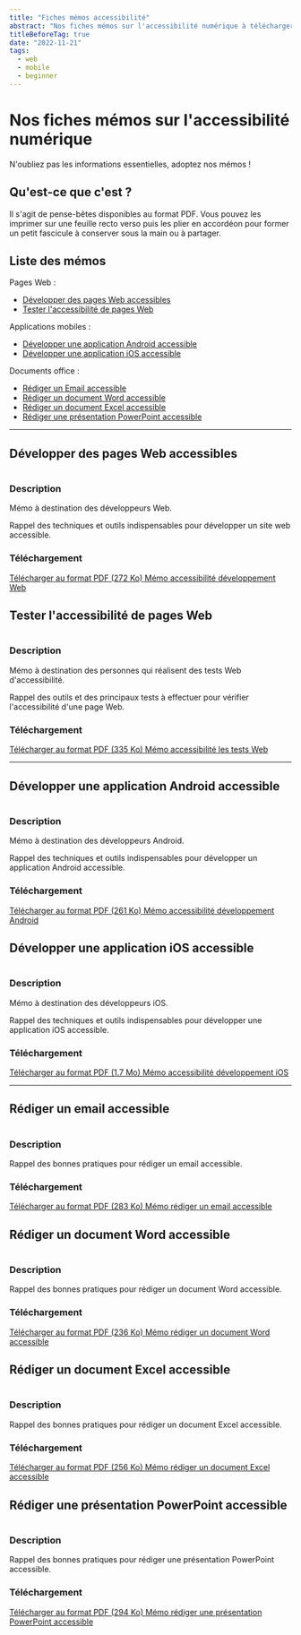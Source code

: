 ```yaml
---
title: "Fiches mémos accessibilité"
abstract: "Nos fiches mémos sur l'accessibilité numérique à télécharger, à imprimer et à partager (Web, Android, Ios, Word, Excel, Powerpoint)"
titleBeforeTag: true
date: "2022-11-21"
tags:
  - web
  - mobile
  - beginner
---
```

# Nos fiches mémos sur l'accessibilité numérique
N'oubliez pas les informations essentielles, adoptez nos mémos !

## Qu'est-ce que c'est ?
Il s'agit de pense-bêtes disponibles au format PDF. Vous pouvez les imprimer sur une feuille recto verso puis les plier en accordéon pour former un petit fascicule à conserver sous la main ou à partager.

## Liste des mémos

Pages Web :
- [Développer des pages Web accessibles](./#developper-des-pages-web-accessibles)
- [Tester l'accessibilité de pages Web](./#tester-laccessibilite-de-pages-web)

Applications mobiles :
- [Développer une application Android accessible](./#developper-une-application-android-accessible)
- [Développer une application iOS accessible](./#developper-une-application-ios-accessible)

Documents office :
- [Rédiger un Email accessible](./#rediger-un-email-accessible)
- [Rédiger un document Word accessible](./#rediger-un-document-word-accessible)
- [Rédiger un document Excel accessible](./#rediger-un-document-excel-accessible)
- [Rédiger une présentation PowerPoint accessible](./#rediger-une-presentation-powerpoint-accessible)

<hr>

## Développer des pages Web accessibles

<div class="row">
  <div class="col-3">
    <p class="border-end">
      <img src="../images/memos/memo-dev-web.png" alt="">
    </p>
  </div>
  <div class="col-xl-9">
    <h3 id="desc-web">Description</h3>
    <p>Mémo à destination des développeurs Web.</p>
    <p>Rappel des techniques et outils indispensables pour développer un site web accessible.</p>
    <h3 id="tele-web">Téléchargement</h3>
    <p>
      <a href="../../res/memos/dev-web/Memo-Web-Orange.pdf" class="btn btn-outline-secondary">
        Télécharger au format PDF (272 Ko)
        <span class="visually-hidden">Mémo accessibilité développement Web</span>
      </a>
    </p>
  </div>
</div>

## Tester l'accessibilité de pages Web

<div class="row">
  <div class="col-3">
    <p class="border-end">
      <img src="../images/memos/memo-tests-web.png" alt="">
    </p>
  </div>
  <div class="col-xl-9">
    <h3 id="desc-tests-web">Description</h3>
    <p>Mémo à destination des personnes qui réalisent des tests Web d'accessibilité.</p>
    <p>Rappel des outils et des principaux tests à effectuer pour vérifier l'accessibilité d'une page Web.</p>
    </p>
    <h3 id="tele-tests-web">Téléchargement</h3>
    <p>
      <a href="../../res/memos/tests-web/Memo-Tests-Web-Orange.pdf" class="btn btn-outline-secondary">
        Télécharger au format PDF (335 Ko)
        <span class="visually-hidden">Mémo accessibilité les tests Web</span>
      </a>
    </p>
  </div>
</div>

<hr>

## Développer une application Android accessible

<div class="row">
  <div class="col-3">
    <p class="border-end">
      <img src="../images/memos/memo-android.png" alt="">
    </p>
  </div>
  <div class="col-xl-9">
    <h3 id="desc-android">Description</h3>
    <p>Mémo à destination des développeurs Android.</p>
    <p>Rappel des techniques et outils indispensables pour développer un application Android accessible.</p>
    <h3 id="tele-android">Téléchargement</h3>
    <p>
      <a href="../../res/memos/android/Memo-Android-Orange.pdf" class="btn btn-outline-secondary">
        Télécharger au format PDF (261 Ko)
        <span class="visually-hidden">Mémo accessibilité développement Android</span>
      </a>
    </p>
  </div>
</div>

## Développer une application iOS accessible

<div class="row">
  <div class="col-3">
    <p class="border-end">
      <img src="../images/memos/memo-ios.png" alt="">
    </p>
  </div>
  <div class="col-xl-9">
    <h3 id="desc-ios">Description</h3>
    <p>Mémo à destination des développeurs iOS.<p>
    <p>Rappel des techniques et outils indispensables pour développer une application iOS accessible.</p>
    <h3 id="tele-ios">Téléchargement</h3>
    <p>
      <a href="../../res/memos/ios/Memo-iOS-Orange.pdf" class="btn btn-outline-secondary">
        Télécharger au format PDF (1.7 Mo)
        <span class="visually-hidden">Mémo accessibilité développement iOS</span>
      </a>
    </p>
  </div>
</div>

<hr>

## Rédiger un email accessible

<div class="row">
  <div class="col-3">
    <p class="border-end">
      <img src="../images/memos/memo-email.png" alt="">
    </p>
  </div>
  <div class="col-xl-9">
    <h3 id="desc-email">Description</h3>
    <p>Rappel des bonnes pratiques pour rédiger un email accessible.</p>
    <h3 id="tele-email">Téléchargement</h3>
    <p>
      <a href="../../res/memos/email/Memo-Email-Orange.pdf" class="btn btn-outline-secondary">
        Télécharger au format PDF (283 Ko)
        <span class="visually-hidden">Mémo rédiger un email accessible</span>
      </a>
    </p>
  </div>
</div>

## Rédiger un document Word accessible

<div class="row">
  <div class="col-3">
    <p class="border-end">
      <img src="../images/memos/memo-word.png" alt="">
    </p>
  </div>
  <div class="col-xl-9">
    <h3 id="desc-word">Description</h3>
    <p>Rappel des bonnes pratiques pour rédiger un document Word accessible.</p>
    <h3 id="tele-word">Téléchargement</h3>
    <p>
      <a href="../../res/memos/word/Memo-Word-Orange.pdf" class="btn btn-outline-secondary">
        Télécharger au format PDF (236 Ko)
        <span class="visually-hidden">Mémo rédiger un document Word accessible</span>
      </a>
    </p>
  </div>
</div>

## Rédiger un document Excel accessible

<div class="row">
  <div class="col-3">
    <p class="border-end">
      <img src="../images/memos/memo-excel.png" alt="">
    </p>
  </div>
  <div class="col-xl-9">
    <h3 id="desc-word">Description</h3>
    <p>Rappel des bonnes pratiques pour rédiger un document Excel accessible.</p>
    <h3 id="tele-word">Téléchargement</h3>
    <p>
      <a href="../../res/memos/excel/Memo-Excel-Orange.pdf" class="btn btn-outline-secondary">
        Télécharger au format PDF (256 Ko)
        <span class="visually-hidden">Mémo rédiger un document Excel accessible</span>
      </a>
    </p>
  </div>
</div>

## Rédiger une présentation PowerPoint accessible

<div class="row">
  <div class="col-3">
    <p class="border-end">
      <img src="../images/memos/memo-powerpoint.png" alt="">
    </p>
  </div>
  <div class="col-xl-9">
    <h3 id="desc-word">Description</h3>
    <p>Rappel des bonnes pratiques pour rédiger une présentation PowerPoint accessible.</p>
    <h3 id="tele-word">Téléchargement</h3>
    <p>
      <a href="../../res/memos/pwp/Memo-PowerPoint-Orange.pdf" class="btn btn-outline-secondary">
        Télécharger au format PDF (294 Ko)
        <span class="visually-hidden">Mémo rédiger une présentation PowerPoint accessible</span>
      </a>
    </p>
  </div>
</div>
